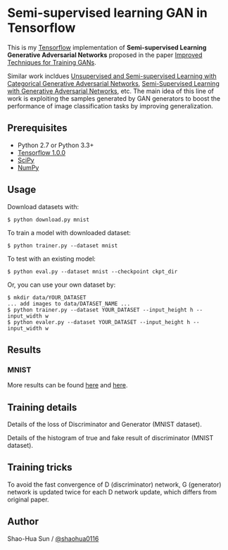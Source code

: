 # Semi-supervised learning GAN in Tensorflow

This is my [Tensorflow](https://www.tensorflow.org/) implementation of 
**Semi-supervised Learning Generative Adversarial Networks** proposed in the paper
[Improved Techniques for Training GANs](http://arxiv.org/abs/1606.03498).

Similar work incldues 
[Unsupervised and Semi-supervised Learning with Categorical Generative Adversarial Networks](https://arxiv.org/abs/1511.06390), 
[Semi-Supervised Learning with Generative Adversarial Networks](https://arxiv.org/abs/1606.01583), etc.
The main idea of this line of work is exploiting the samples generated by GAN generators to boost the performance of image classification tasks by improving generalization.

## Prerequisites

- Python 2.7 or Python 3.3+
- [Tensorflow 1.0.0](https://github.com/tensorflow/tensorflow/tree/r1.0)
- [SciPy](http://www.scipy.org/install.html)
- [NumPy](http://www.numpy.org/)

## Usage

Download datasets with:

    $ python download.py mnist

To train a model with downloaded dataset:

    $ python trainer.py --dataset mnist

To test with an existing model:

    $ python eval.py --dataset mnist --checkpoint ckpt_dir

Or, you can use your own dataset by:

    $ mkdir data/YOUR_DATASET
    ... add images to data/DATASET_NAME ...
    $ python trainer.py --dataset YOUR_DATASET --input_height h --input_width w
    $ python evaler.py --dataset YOUR_DATASET --input_height h --input_width w

## Results
<!--
![result](assets/training.gif)
-->
### MNIST
<!--
MNIST codes are written by [@PhoenixDai](https://github.com/PhoenixDai).

![mnist_result1](assets/mnist1.png)

![mnist_result2](assets/mnist2.png)

![mnist_result3](assets/mnist3.png)
-->
More results can be found [here](./assets/) and [here](./web/img/).

## Training details

Details of the loss of Discriminator and Generator (MNIST dataset).
<!--
![d_loss](assets/d_loss.png)

![g_loss](assets/g_loss.png)
-->
Details of the histogram of true and fake result of discriminator (MNIST dataset).
<!--
![d_hist](assets/d_hist.png)

![d__hist](assets/d__hist.png)
-->

## Training tricks

To avoid the fast convergence of D (discriminator) network, G (generator) network is updated twice for each D network update, which differs from original paper.

## Author

Shao-Hua Sun / [@shaohua0116](http://shaohua0116.github.io/)
